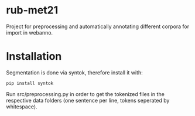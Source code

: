 # rub-met21
Project for preprocessing and automatically annotating different corpora for import in webanno.

# Installation
Segmentation is done via syntok, therefore install it with:

``pip install syntok``

Run src/preprocessing.py in order to get the tokenized files in the respective data folders (one sentence per line, tokens seperated by whitespace).
